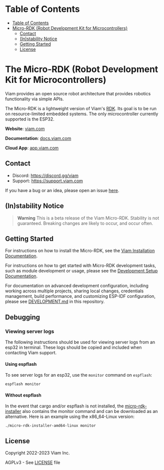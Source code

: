 Table of Contents
=================

- [Table of Contents](#table-of-contents)
- [Micro-RDK (Robot Development Kit for Microcontrollers)](#micro-rdk-robot-development-kit-for-microcontrollers)
  - [Contact](#contact)
  - [(In)stability Notice](#instability-notice)
  - [Getting Started](#getting-started)
  - [License](#license)

# The Micro-RDK (Robot Development Kit for Microcontrollers)

Viam provides an open source robot architecture that provides robotics functionality via simple APIs.

The Micro-RDK is a lightweight version of Viam's [RDK](https://github.com/viamrobotics/rdk). Its goal
is to be run on resource-limited embedded systems. The only microcontroller currently supported is
the ESP32.

**Website**: [viam.com](https://www.viam.com)

**Documentation**: [docs.viam.com](https://docs.viam.com)

**Cloud App**: [app.viam.com](https://app.viam.com)

## Contact

- Discord: <https://discord.gg/viam>
- Support: <https://support.viam.com>

If you have a bug or an idea, please open an issue [here](https://viam.atlassian.net/servicedesk/customer/portal/7).

## (In)stability Notice

> **Warning**
> This is a beta release of the Viam Micro-RDK. Stability is not guaranteed. Breaking changes are likely to occur, and occur often.

## Getting Started

For instructions on how to install the Micro-RDK, see the [Viam Installation Documentation](https://docs.viam.com/installation/microcontrollers/).

For instructions on how to get started with Micro-RDK development tasks,
such as module development or usage, please see the [Development Setup Documentation](https://docs.viam.com/installation/viam-micro-server-dev/).

For documentation on advanced development configuration, including
working across multiple projects, sharing local changes, credentials
management, build performance, and customizing ESP-IDF configuration,
please see [DEVELOPMENT.md](DEVELOPMENT.md) in this repository.

## Debugging

### Viewing server logs

The following instructions should be used for viewing server logs from an esp32 in terminal. These logs should be copied and included when contacting Viam support.

#### Using espflash

To see server logs for an esp32, use the `monitor` command on `espflash`:

```
espflash monitor
```

#### Without espflash

In the event that cargo and/or espflash is not installed, the [micro-rdk-installer](https://github.com/viamrobotics/micro-rdk/tree/main/micro-rdk-installer) also contains the monitor command and can be downloaded as an alternative.
Here is an example using the x86_64-Linux version:

```
./micro-rdk-installer-amd64-linux monitor
```

## License

Copyright 2022-2023 Viam Inc.

AGPLv3 - See [LICENSE](https://github.com/viamrobotics/micro-rdk/blob/main/LICENSE) file
